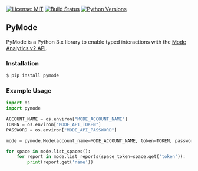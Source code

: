 [![License: MIT](https://img.shields.io/badge/License-MIT-yellow.svg)](https://opensource.org/licenses/MIT)
[![Build Status](https://travis-ci.com/dwallace0723/pymode.svg?branch=master)](https://travis-ci.com/dwallace0723/pymode)
[![Python Versions](https://img.shields.io/badge/python-3.6%20%7C%203.7-blue.svg)](https://pypi.python.org/pypi/ansicolortags/)

## PyMode

PyMode is a Python 3.x library to enable typed interactions with the [Mode Analytics v2 API](http://developer.modeanalytics.com/).

### Installation

```bash
$ pip install pymode
```

### Example Usage

```python
import os
import pymode

ACCOUNT_NAME = os.environ["MODE_ACCOUNT_NAME"]
TOKEN = os.environ["MODE_API_TOKEN"]
PASSWORD = os.environ["MODE_API_PASSWORD"]

mode = pymode.Mode(account_name=MODE_ACCOUNT_NAME, token=TOKEN, password=PASSWORD)

for space in mode.list_spaces():
    for report in mode.list_reports(space_token=space.get('token')):
        print(report.get('name'))
```
